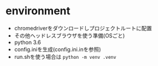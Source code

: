 # environment

- chromedriverをダウンロードしプロジェクトルートに配置
- その他ヘッドレスブラウザを使う準備(OSごと)
- python 3.6
- config.iniを生成(config.ini.inを参照)
- run.shを使う場合は `python -m venv .venv`

